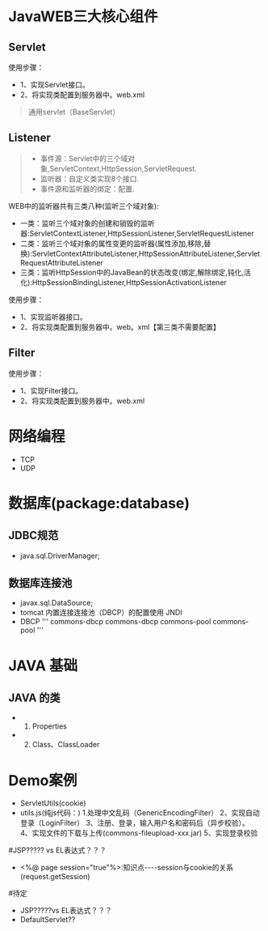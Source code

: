 # JavaWEB三大核心组件
## Servlet
使用步骤：
- 1、实现Servlet接口。
- 2、将实现类配置到服务器中。web.xml
> 通用servlet（BaseServlet）

## Listener
>- 事件源：Servlet中的三个域对象,ServletContext,HttpSession,ServletRequest.
>- 监听器：自定义类实现8个接口.
>- 事件源和监听器的绑定：配置.

WEB中的监听器共有三类八种(监听三个域对象):
- 一类：监听三个域对象的创建和销毁的监听器:ServletContextListener,HttpSessionListener,ServletRequestListener
- 二类：监听三个域对象的属性变更的监听器(属性添加,移除,替换):ServletContextAttributeListener,HttpSessionAttributeListener,ServletRequestAttributeListener
- 三类：监听HttpSession中的JavaBean的状态改变(绑定,解除绑定,钝化,活化):HttpSessionBindingListener,HttpSessionActivationListener

使用步骤：
- 1、实现监听器接口。
- 2、将实现类配置到服务器中。web。xml【第三类不需要配置】

## Filter
使用步骤：
- 1、实现Filter接口。
- 2、将实现类配置到服务器中。web.xml

#  网络编程
- TCP
- UDP

#  数据库(package:database)
## JDBC规范
- java.sql.DriverManager;

## 数据库连接池
- javax.sql.DataSource;
- tomcat 内置连接连接池（DBCP）的配置使用 JNDI
- DBCP 
'''
           <!-- https://mvnrepository.com/artifact/commons-dbcp/commons-dbcp -->
           <dependency>
               <groupId>commons-dbcp</groupId>
               <artifactId>commons-dbcp</artifactId>
           </dependency>
           <!-- https://mvnrepository.com/artifact/commons-pool/commons-pool -->
           <dependency>
               <groupId>commons-pool</groupId>
               <artifactId>commons-pool</artifactId>
           </dependency>
'''


# JAVA 基础
## JAVA 的类
- 1. Properties
- 2. Class、ClassLoader


# Demo案例
- ServletUtils(cookie)
- utils.js(纯js代码：)
1.处理中文乱码（GenericEncodingFilter）
2、实现自动登录（LoginFilter）
3、注册、登录，输入用户名和密码后（异步校验）。
4、实现文件的下载与上传(commons-fileupload-xxx.jar)
5、实现登录校验

#JSP????? vs EL表达式？？？
- <%@ page session="true"%>:知识点----session与cookie的关系(request.getSession)


#待定
- JSP?????vs EL表达式？？？
- DefaultServlet??
